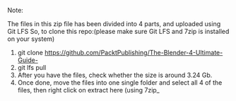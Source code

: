 Note:

The files in this zip file has been divided into 4 parts, and uploaded using Git LFS
So, to clone this repo:(please make sure Git LFS and 7zip is installed on your system)

1. git clone https://github.com/PacktPublishing/The-Blender-4-Ultimate-Guide-
2. git lfs pull
3. After you have the files, check whether the size is around 3.24 Gb.
4. Once done, move the files into one single folder and select all 4 of the files, then right click on extract here (using 7zip_
